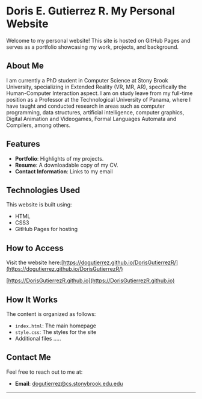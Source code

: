# Doris E. Gutierrez R. My Personal Website

Welcome to my personal website! This site is hosted on GitHub Pages and serves as a portfolio showcasing my work, projects, and background.

## About Me

I am currently a PhD student in Computer Science at Stony Brook University, specializing in Extended Reality (VR, MR, AR), specifically the Human-Computer 
Interaction aspect. I am on study leave from my full-time position as a Professor at the Technological University of Panama, where I have taught and conducted 
research in areas such as computer programming, data structures, artificial intelligence, computer graphics, Digital Animation and Videogames, 
Formal Languages Automata and Compilers, among others.

## Features

- **Portfolio**: Highlights of my projects.
- **Resume**: A downloadable copy of my CV.
- **Contact Information**: Links to my email

## Technologies Used

This website is built using:
- HTML
- CSS3
- GitHub Pages for hosting

## How to Access

Visit the website here:[https://dogutierrez.github.io/DorisGutierrezR/](https://dogutierrez.github.io/DorisGutierrezR/)

[https://DorisGutierrezR.github.io](https://DorisGutierrezR.github.io)

## How It Works

The content is organized as follows:
- `index.html`: The main homepage
- `style.css`: The styles for the site
- Additional files .....

## Contact Me

Feel free to reach out to me at:
- **Email**: [dogutierrez@cs.stonybrook.edu.edu](mailto:dogutierrez@cs.stonybrook.edu.edu)

---

